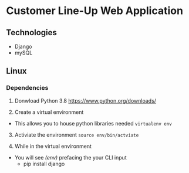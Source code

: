 # Customer Line-Up Web Application

## Technologies 
* Django
* mySQL

## Linux 
### Dependencies
1. Donwload Python 3.8 
<https://www.python.org/downloads/>

2. Create a virtual environment
* This allows you to house python libraries needed
```virtualenv env```

3. Activiate the environment
```source env/bin/actviate```

4. While in the virtual environment 
* You will see *(env)* prefacing the your CLI input
    * pip install django    
